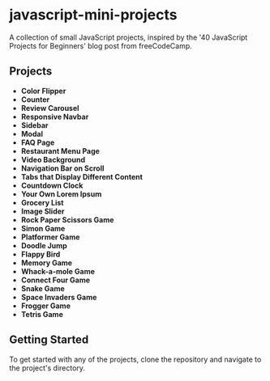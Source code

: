 # javascript-mini-projects
A collection of small JavaScript projects, inspired by the '40 JavaScript Projects for Beginners' blog post from freeCodeCamp.

## Projects
- **Color Flipper**
- **Counter**
- **Review Carousel**
- **Responsive Navbar**
- **Sidebar**
- **Modal**
- **FAQ Page**
- **Restaurant Menu Page**
- **Video Background**
- **Navigation Bar on Scroll**
- **Tabs that Display Different Content**
- **Countdown Clock**
- **Your Own Lorem Ipsum**
- **Grocery List**
- **Image Slider**
- **Rock Paper Scissors Game**
- **Simon Game**
- **Platformer Game**
- **Doodle Jump**
- **Flappy Bird**
- **Memory Game**
- **Whack-a-mole Game**
- **Connect Four Game**
- **Snake Game**
- **Space Invaders Game**
- **Frogger Game**
- **Tetris Game**

## Getting Started
To get started with any of the projects, clone the repository and navigate to the project's directory.

